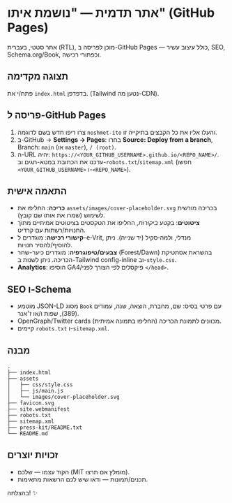 # אתר תדמית — "נושמת איתו" (GitHub Pages)

אתר סטטי, בעברית (RTL), מוכן לפריסה ב-GitHub Pages — כולל עיצוב עשיר, SEO, Schema.org/Book, וכפתורי רכישה.

## תצוגה מקדימה
פתח/י את `index.html` בדפדפן. (Tailwind נטען מה-CDN).

## פריסה ל-GitHub Pages
1. צרו ריפו חדש בשם לדוגמה `noshmet-ito` והעלו אליו את כל הקבצים בתיקייה זו.
2. ב-GitHub → **Settings → Pages**: בחרו **Source: Deploy from a branch**, Branch: `main` (או `master`), `/ (root)`.
3. ה-URL יהיה: `https://<YOUR_GITHUB_USERNAME>.github.io/<REPO_NAME>/`.  
   עדכנו את הכתובת במטא-תגים וב-`robots.txt`/`sitemap.xml` (חפשו `<YOUR_GITHUB_USERNAME>` ו-`<REPO_NAME>`).

## התאמה אישית
- **כריכה**: החליפו את `assets/images/cover-placeholder.svg` בכריכה מורשית לשימוש (שמרו את אותו שם קובץ).
- **ציטוטים**: בקטע *ביקורות*, החליפו את הטקסטים בציטוטים אמיתיים מתוך החנויות/רשתות עם קרדיט.
- **קישורי רכישה**: מוגדרים ל-e‑Vrit, מנדלי, ולמה‑סקיל (יד שנייה). ניתן להוסיף/להסיר חנויות.
- **צבעים/טיפוגרפיה**: מוגדרים כיער-שחר (Forest/Dawn) בהשראת אסתטיקת הכריכה. ניתן לשנות ב-Tailwind config-inline וב-`style.css`.
- **Analytics**: הוסיפו GA4/פיקסלים לפי הצורך לפני `</head>`.

## SEO ו-Schema
- מוטמע JSON-LD מסוג `Book` עם פרטי בסיס: שם, מחברת, הוצאה, שנה, עמודים (389), שפות ו/או ז׳אנר.
- OpenGraph/Twitter cards מכוונים לתמונת הכריכה (החליפו בתמונה אמיתית).
- קיימים `robots.txt` ו-`sitemap.xml`.

## מבנה
```
.
├── index.html
├── assets
│   ├── css/style.css
│   ├── js/main.js
│   └── images/cover-placeholder.svg
├── favicon.svg
├── site.webmanifest
├── robots.txt
├── sitemap.xml
├── press-kit/README.txt
└── README.md
```

## זכויות יוצרים
- הקוד עצמו — שלכם (MIT מומלץ אם תרצו). 
- תכנים/תמונות — ודאו שיש לכם הרשאות מתאימות.

בהצלחה! ✨

